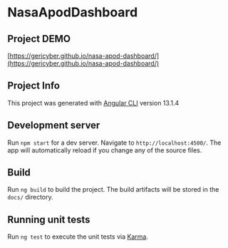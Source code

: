 # NasaApodDashboard

## Project DEMO

[https://gericyber.github.io/nasa-apod-dashboard/](https://gericyber.github.io/nasa-apod-dashboard/) 

## Project Info

This project was generated with [Angular CLI](https://github.com/angular/angular-cli) version 13.1.4

## Development server

Run `npm start` for a dev server. Navigate to `http://localhost:4500/`. The app will automatically reload if you change any of the source files.

## Build

Run `ng build` to build the project. The build artifacts will be stored in the `docs/` directory.

## Running unit tests

Run `ng test` to execute the unit tests via [Karma](https://karma-runner.github.io).

